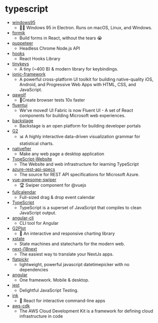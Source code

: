 # typescript
- [windows95](https://github.com/felixrieseberg/windows95)
  - 💩🚀 Windows 95 in Electron. Runs on macOS, Linux, and Windows.
- [formik](https://github.com/formium/formik)
  - Build forms in React, without the tears 😭
- [puppeteer](https://github.com/puppeteer/puppeteer)
  - Headless Chrome Node.js API
- [hooks](https://github.com/alibaba/hooks)
  - React Hooks Library
- [tinykeys](https://github.com/jamiebuilds/tinykeys)
  - A tiny (~400 B) & modern library for keybindings.
- [ionic-framework](https://github.com/ionic-team/ionic-framework)
  - A powerful cross-platform UI toolkit for building native-quality iOS, Android, and Progressive Web Apps with HTML, CSS, and JavaScript.
- [qawolf](https://github.com/qawolf/qawolf)
  - 🐺Create browser tests 10x faster
- [fluentui](https://github.com/microsoft/fluentui)
  - We've moved! UI Fabric is now Fluent UI - A set of React components for building Microsoft web experiences.
- [backstage](https://github.com/spotify/backstage)
  - Backstage is an open platform for building developer portals
- [G2](https://github.com/antvis/G2)
  - 📊 A highly interactive data-driven visualization grammar for statistical charts.
- [nativefier](https://github.com/jiahaog/nativefier)
  - Make any web page a desktop application
- [TypeScript-Website](https://github.com/microsoft/TypeScript-Website)
  - The Website and web infrastructure for learning TypeScript
- [azure-rest-api-specs](https://github.com/Azure/azure-rest-api-specs)
  - The source for REST API specifications for Microsoft Azure.
- [vue-awesome-swiper](https://github.com/surmon-china/vue-awesome-swiper)
  - 🏆 Swiper component for @vuejs
- [fullcalendar](https://github.com/fullcalendar/fullcalendar)
  - Full-sized drag & drop event calendar
- [TypeScript](https://github.com/microsoft/TypeScript)
  - TypeScript is a superset of JavaScript that compiles to clean JavaScript output.
- [angular-cli](https://github.com/angular/angular-cli)
  - CLI tool for Angular
- [G2Plot](https://github.com/antvis/G2Plot)
  - 🍡 An interactive and responsive charting library
- [xstate](https://github.com/davidkpiano/xstate)
  - State machines and statecharts for the modern web.
- [next-i18next](https://github.com/isaachinman/next-i18next)
  - The easiest way to translate your NextJs apps.
- [flatpickr](https://github.com/flatpickr/flatpickr)
  - lightweight, powerful javascript datetimepicker with no dependencies
- [angular](https://github.com/angular/angular)
  - One framework. Mobile & desktop.
- [jest](https://github.com/facebook/jest)
  - Delightful JavaScript Testing.
- [ink](https://github.com/vadimdemedes/ink)
  - 🌈 React for interactive command-line apps
- [aws-cdk](https://github.com/aws/aws-cdk)
  - The AWS Cloud Development Kit is a framework for defining cloud infrastructure in code
